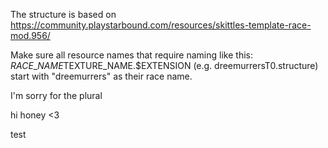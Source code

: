 The structure is based on https://community.playstarbound.com/resources/skittles-template-race-mod.956/

Make sure all resource names that require naming like this: $RACE\_NAME$TEXTURE\_NAME.$EXTENSION  \(e.g. dreemurrersT0.structure\) start with "dreemurrers" as their race name.

I'm sorry for the plural

hi honey <3

test
